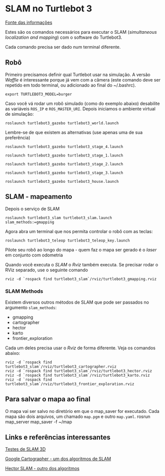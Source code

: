 
# SLAM no Turtlebot 3


[Fonte das informações]()

Estes são os comandos necessários para executar o SLAM (*simultaneous localization and mapping*) com o software do Turtlebot3.

Cada comando precisa ser dado num terminal diferente.

## Robô

Primeiro precisamos definir qual Turtlebot usar na simulação. A versão *Waffle* é interessante porque já vem com a câmera (este comando deve ser repetido em todo terminal, ou adicionado ao final do ~/.bashrc).

    export TURTLEBOT3_MODEL=burger

Caso você vá rodar um robô simulado (como do exemplo abaixo) desabilite as variáveis `ROS_IP` e `ROS_MASTER_URI`. Depois iniciamos o ambiente virtual de simulação:

    roslaunch turtlebot3_gazebo turtlebot3_world.launch

Lembre-se de que existem as alternativas (use apenas uma de sua preferência)

    roslaunch turtlebot3_gazebo turtlebot3_stage_4.launch

    roslaunch turtlebot3_gazebo turtlebot3_stage_1.launch

    roslaunch turtlebot3_gazebo turtlebot3_stage_2.launch

    roslaunch turtlebot3_gazebo turtlebot3_stage_3.launch

    roslaunch turtlebot3_gazebo turtlebot3_house.launch


## SLAM - mapeamento

Depois o serviço de SLAM

    roslaunch turtlebot3_slam turtlebot3_slam.launch  slam_methods:=gmapping

Agora abra um terminal que nos permita controlar o robô com as teclas:

    roslaunch turtlebot3_teleop turtlebot3_teleop_key.launch

Pilote seu robô ao longo do mapa - quem faz o mapa ser gerado é o *laser* em conjunto com odometria

Quando você executa o *SLAM* o *Rviz* também executa. Se precisar rodar o RViz separado,  use o seguinte comando

    rviz -d `rospack find turtlebot3_slam`/rviz/turtlebot3_gmapping.rviz

### SLAM Methods

Existem diversos outros métodos de SLAM que pode ser passados no argumento `slam_methods`: 

* gmapping 
* cartographer 
* hector
* karto
* frontier_exploration

Cada um deles precisa usar o *Rviz* de forma diferente. Veja os comandos abaixo:

    rviz -d `rospack find turtlebot3_slam`/rviz/turtlebot3_cartographer.rviz
    rviz -d `rospack find turtlebot3_slam`/rviz/turtlebot3_hector.rviz
    rviz -d `rospack find turtlebot3_slam`/rviz/turtlebot3_karto.rviz
    rviz -d `rospack find turtlebot3_slam`/rviz/turtlebot3_frontier_exploration.rviz



## Para salvar o mapa ao final

O mapa vai ser salvo no diretório em que o map_saver for executado. Cada mapa são dois arquivos, um chamado `map.pgm`
 e outro `map.yaml`.
    rosrun map_server map_saver -f ~/map

## Links e referências interessantes


[Testes de SLAM 3D](https://www.youtube.com/watch?v=EU6X1AYEksc)

[Google Cartographer - um dos algoritmos de SLAM](https://github.com/googlecartographer/cartographer)

[Hector SLAM - outro dos algoritmos](https://www.youtube.com/watch?v=F8pdObV_df4)






